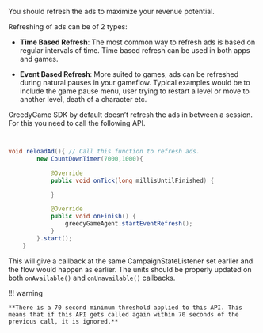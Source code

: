 

You should refresh the ads to maximize your revenue potential.

Refreshing of ads can be of 2 types:

* **Time Based Refresh**: The most common way to refresh ads is based on regular intervals of time. Time based refresh can be used in both apps and games.

* **Event Based Refresh**: More suited to games, ads can be refreshed during natural pauses in your gameflow. Typical examples would be to include the game pause menu, user trying to restart a level or move to another level, death of a character etc. 


GreedyGame SDK by default doesn’t refresh the ads in between a session. For this you need to call the following API.

```java


void reloadAd(){ // Call this function to refresh ads.
        new CountDownTimer(7000,1000){

            @Override
            public void onTick(long millisUntilFinished) {

            }

            @Override
            public void onFinish() {
                greedyGameAgent.startEventRefresh();
            }
        }.start();
    }
```
This will give a callback at the same CampaignStateListener set earlier and the flow would happen as earlier. The units should be properly updated on both `onAvailable()` and `onUnavailable()` callbacks.

!!! warning

    **There is a 70 second minimum threshold applied to this API. This means that if this API gets called again within 70 seconds of the previous call, it is ignored.**
